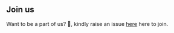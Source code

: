 ## Join us

Want to be a part of us? 🤩, kindly raise an issue <a href="https://github.com/techtrybe/support/issues/new?assignees=&labels=i+want+to+join+the+community&template=invitation.yml&title=Please+invite+me+to+join+TechTrybe">here</a> here to join.
